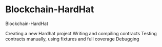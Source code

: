 # Blockchain-HardHat
Blockchain-HardHat

Creating a new Hardhat project
Writing and compiling contracts
Testing contracts manually, using fixtures and full coverage
Debugging